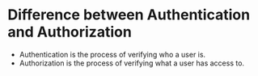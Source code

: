 # Difference between Authentication and Authorization

- Authentication is the process of verifying who a user is.
- Authorization is the process of verifying what a user has access to.